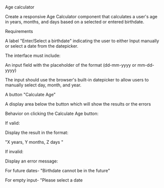 Age calculator

Create a responsive Age Calculator component that calculates a user's age in years, months, and days based on a selected or entered birthdate.

Requirements

A label "Enter/Select a birthdate" indicating the user to either Input manually or select a date from the datepicker.

The interface must include:

An input field with the placeholder of the format (dd-mm-yyyy or mm-dd-yyyy)

The input should use the browser's built-in datepicker to allow users to manually select day, month, and year.

A button "Calculate Age"

A display area below the button which will show the results or the errors

Behavior on clicking the Calculate Age button:

If valid:

Display the result in the format:

"X years, Y months, Z days "

If invalid:

Display an error message:

For future dates- "Birthdate cannot be in the future"

For empty input- "Please select a date